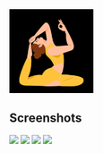 <img src="assets/6.png" width="150px" height="150px"/>

## Screenshots

<a href="https://raw.githubusercontent.com/patzly/doodle-android/master/assets/screen1.png"><img src="assets/s1.png" width="150px"/></a>
<a href="https://raw.githubusercontent.com/patzly/doodle-android/master/assets/screen2.png"><img src="assets/s2.png" width="150px"/></a>
<a href="https://raw.githubusercontent.com/patzly/doodle-android/master/assets/screen3.png"><img src="assets/s3.png" width="150px"/></a>
<a href="https://raw.githubusercontent.com/patzly/doodle-android/master/assets/screen4.png"><img src="assets/s4.png" width="150px"/></a>

